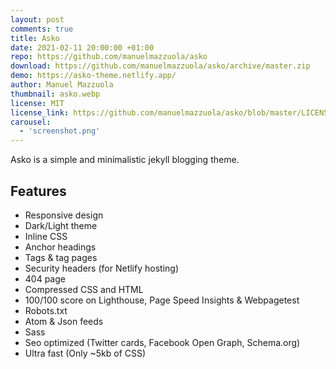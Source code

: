 ```yaml
---
layout: post
comments: true
title: Asko
date: 2021-02-11 20:00:00 +01:00
repo: https://github.com/manuelmazzuola/asko
download: https://github.com/manuelmazzuola/asko/archive/master.zip
demo: https://asko-theme.netlify.app/
author: Manuel Mazzuola
thumbnail: asko.webp
license: MIT
license_link: https://github.com/manuelmazzuola/asko/blob/master/LICENSE.md
carousel:
  - 'screenshot.png'
---
```


Asko is a simple and minimalistic jekyll blogging theme.

## Features ##

* Responsive design
* Dark/Light theme
* Inline CSS
* Anchor headings
* Tags & tag pages
* Security headers (for Netlify hosting)
* 404 page
* Compressed CSS and HTML
* 100/100 score on Lighthouse, Page Speed Insights & Webpagetest
* Robots.txt
* Atom & Json feeds
* Sass
* Seo optimized (Twitter cards, Facebook Open Graph, Schema.org)
* Ultra fast (Only ~5kb of CSS)
